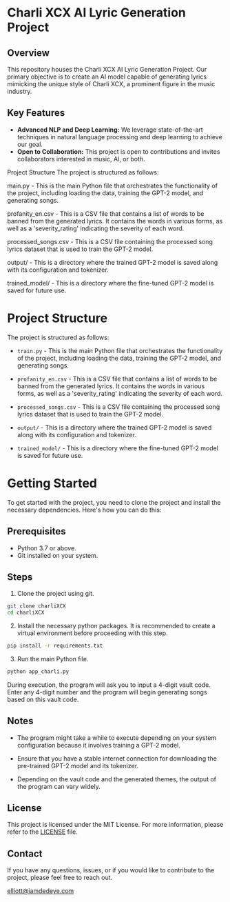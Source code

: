 # Charli XCX AI Lyric Generation Project

## Overview
This repository houses the Charli XCX AI Lyric Generation Project. Our primary objective is to create an AI model capable of generating lyrics mimicking the unique style of Charli XCX, a prominent figure in the music industry.

## Key Features
- **Advanced NLP and Deep Learning:** We leverage state-of-the-art techniques in natural language processing and deep learning to achieve our goal.
- **Open to Collaboration:** This project is open to contributions and invites collaborators interested in music, AI, or both.

Project Structure
The project is structured as follows:

main.py - This is the main Python file that orchestrates the functionality of the project, including loading the data, training the GPT-2 model, and generating songs.

profanity_en.csv - This is a CSV file that contains a list of words to be banned from the generated lyrics. It contains the words in various forms, as well as a 'severity_rating' indicating the severity of each word.

processed_songs.csv - This is a CSV file containing the processed song lyrics dataset that is used to train the GPT-2 model.

output/ - This is a directory where the trained GPT-2 model is saved along with its configuration and tokenizer.

trained_model/ - This is a directory where the fine-tuned GPT-2 model is saved for future use.

# Project Structure

The project is structured as follows:

- `train.py` - This is the main Python file that orchestrates the functionality of the project, including loading the data, training the GPT-2 model, and generating songs.

- `profanity_en.csv` - This is a CSV file that contains a list of words to be banned from the generated lyrics. It contains the words in various forms, as well as a 'severity_rating' indicating the severity of each word.

- `processed_songs.csv` - This is a CSV file containing the processed song lyrics dataset that is used to train the GPT-2 model.

- `output/` - This is a directory where the trained GPT-2 model is saved along with its configuration and tokenizer.

- `trained_model/` - This is a directory where the fine-tuned GPT-2 model is saved for future use.

# Getting Started

To get started with the project, you need to clone the project and install the necessary dependencies. Here's how you can do this:

## Prerequisites

- Python 3.7 or above.
- Git installed on your system.

## Steps

1. Clone the project using git.

```bash
git clone charliXCX
cd charliXCX
```

2. Install the necessary python packages. It is recommended to create a virtual environment before proceeding with this step.

```bash
pip install -r requirements.txt
```

3. Run the main Python file.

```bash
python app_charli.py
```

During execution, the program will ask you to input a 4-digit vault code. Enter any 4-digit number and the program will begin generating songs based on this vault code.

## Notes

- The program might take a while to execute depending on your system configuration because it involves training a GPT-2 model.

- Ensure that you have a stable internet connection for downloading the pre-trained GPT-2 model and its tokenizer.

- Depending on the vault code and the generated themes, the output of the program can vary widely.


## License
This project is licensed under the MIT License. For more information, please refer to the [LICENSE](LICENSE) file.

## Contact
If you have any questions, issues, or if you would like to contribute to the project, please feel free to reach out.

elliott@iamdedeye.com
